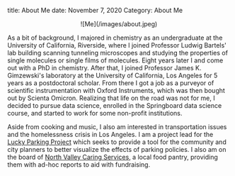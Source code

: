 title: About Me
date: November 7, 2020
Category: About Me

<p style="text-align: center;">![Me](/images/about.jpeg)</p>

As a bit of background, I majored in chemistry as an undergraduate at the University of California, Riverside, where I joined Professor Ludwig Bartels' lab building scanning tunneling microscopes and studying the properties of single molecules or single films of molecules. Eight years later I and come out with a PhD in chemistry. After that, I joined Professor James K. Gimzewski's laboratory at the University of California, Los Angeles for 5 years as a postdoctoral scholar. From there I got a job as a purveyor of scientific instrumentation with Oxford Instruments, which was then bought out by Scienta Omicron. Realizing that life on the road was not for me, I decided to pursue data science, enrolled in the Springboard data science course, and started to work for some non-profit institutions. 

Aside from cooking and music, I also am interested in transportation issues and the homelessness crisis in Los Angeles. I am a project lead for the [Lucky Parking Project](https://www.hackforla.org/projects/lucky-parking) which seeks to provide a tool for the community and city planners to better visualize the effects of parking policies. I also am on the board of [North Valley Caring Services](https://www.nvcsinc.org/), a local food pantry, providing them with ad-hoc reports to aid with fundraising.
